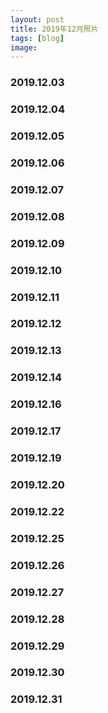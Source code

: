 ```yaml
---
layout: post
title: 2019年12月照片
tags: [blog]
image:
---
```


### 2019.12.03

<ul id="image-2019-12-03" class="image-gallery"></ul>

### 2019.12.04

<ul id="image-2019-12-04" class="image-gallery"></ul>

### 2019.12.05

<ul id="image-2019-12-05" class="image-gallery"></ul>

### 2019.12.06

<ul id="image-2019-12-06" class="image-gallery"></ul>

### 2019.12.07

<ul id="image-2019-12-07" class="image-gallery"></ul>

### 2019.12.08

<ul id="image-2019-12-08" class="image-gallery"></ul>

### 2019.12.09

<ul id="image-2019-12-09" class="image-gallery"></ul>

### 2019.12.10

<ul id="image-2019-12-10" class="image-gallery"></ul>

### 2019.12.11

<ul id="image-2019-12-11" class="image-gallery"></ul>

### 2019.12.12

<ul id="image-2019-12-12" class="image-gallery"></ul>

### 2019.12.13

<ul id="image-2019-12-13" class="image-gallery"></ul>

### 2019.12.14

<ul id="image-2019-12-14" class="image-gallery"></ul>

### 2019.12.16

<ul id="image-2019-12-16" class="image-gallery"></ul>

### 2019.12.17

<ul id="image-2019-12-17" class="image-gallery"></ul>

### 2019.12.19

<ul id="image-2019-12-19" class="image-gallery"></ul>

### 2019.12.20

<ul id="image-2019-12-20" class="image-gallery"></ul>

### 2019.12.22

<ul id="image-2019-12-22" class="image-gallery"></ul>

### 2019.12.25

<ul id="image-2019-12-25" class="image-gallery"></ul>

### 2019.12.26

<ul id="image-2019-12-26" class="image-gallery"></ul>

### 2019.12.27

<ul id="image-2019-12-27" class="image-gallery"></ul>

### 2019.12.28

<ul id="image-2019-12-28" class="image-gallery"></ul>

### 2019.12.29

<ul id="image-2019-12-29" class="image-gallery"></ul>

### 2019.12.30

<ul id="image-2019-12-30" class="image-gallery"></ul>

### 2019.12.31

<ul id="image-2019-12-31" class="image-gallery"></ul>